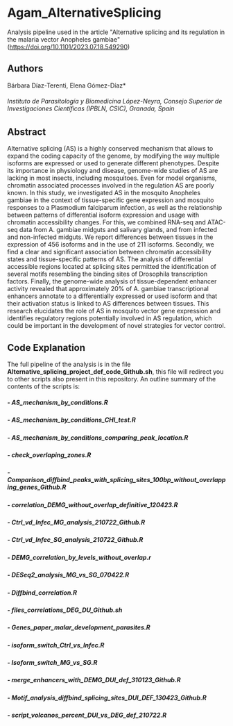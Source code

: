 # Agam_AlternativeSplicing
Analysis pipeline used in the article "Alternative splicing and its regulation in the malaria vector Anopheles gambiae"(https://doi.org/10.1101/2023.07.18.549290)
## Authors
Bárbara Díaz-Terenti, Elena Gómez-Díaz*
###### Instituto de Parasitología y Biomedicina López-Neyra, Consejo Superior de Investigaciones Científicas (IPBLN, CSIC), Granada, Spain

## Abstract
 
Alternative splicing (AS) is a highly conserved mechanism that allows to expand the coding capacity of the genome, by modifying the way multiple isoforms are expressed or used to generate different phenotypes. Despite its importance in physiology and disease, genome-wide studies of AS are lacking in most insects, including mosquitoes. Even for model organisms, chromatin associated processes involved in the regulation AS are poorly known. In this study, we investigated AS in the mosquito Anopheles gambiae in the context of tissue-specific gene expression and mosquito responses to a Plasmodium falciparum infection, as well as the relationship between patterns of differential isoform expression and usage with chromatin accessibility changes.  For this, we combined RNA-seq and ATAC-seq data from A. gambiae midguts and salivary glands, and from infected and non-infected midguts. We report differences between tissues in the expression of 456 isoforms and in the use of 211 isoforms. Secondly, we find a clear and significant association between chromatin accessibility states and tissue-specific patterns of AS. The analysis of differential accessible regions located at splicing sites permitted the identification of several motifs resembling the binding sites of Drosophila transcription factors. Finally, the genome-wide analysis of tissue-dependent enhancer activity revealed that approximately 20% of A. gambiae transcriptional enhancers annotate to a differentially expressed or used isoform and that their activation status is linked to AS differences between tissues. This research elucidates the role of AS in mosquito vector gene expression and identifies regulatory regions potentially involved in AS regulation, which could be important in the development of novel strategies for vector control.


## Code Explanation
  The full pipeline of the analysis is in the file **Alternative_splicing_project_def_code_Github.sh**, this file will redirect you to other scripts also present in this repository. An outline summary of the contents of the scripts is:

##### - AS_mechanism_by_conditions.R
##### - AS_mechanism_by_conditions_CHI_test.R
##### - AS_mechanism_by_conditions_comparing_peak_location.R
##### - check_overlaping_zones.R
##### - Comparison_diffbind_peaks_with_splicing_sites_100bp_without_overlapping_genes_Github.R
##### - correlation_DEMG_without_overlap_definitive_120423.R
##### - Ctrl_vd_Infec_MG_analysis_210722_Github.R
##### - Ctrl_vd_Infec_SG_analysis_210722_Github.R
##### - DEMG_correlation_by_levels_without_overlap.r
##### - DESeq2_analysis_MG_vs_SG_070422.R
##### - Diffbind_correlation.R
##### - files_correlations_DEG_DU_Github.sh
##### - Genes_paper_malar_development_parasites.R
##### - isoform_switch_Ctrl_vs_Infec.R
##### - Isoform_switch_MG_vs_SG.R
##### - merge_enhancers_with_DEMG_DUI_def_310123_Github.R
##### - Motif_analysis_diffbind_splicing_sites_DUI_DEF_130423_Github.R
##### - script_volcanos_percent_DUI_vs_DEG_def_210722.R












